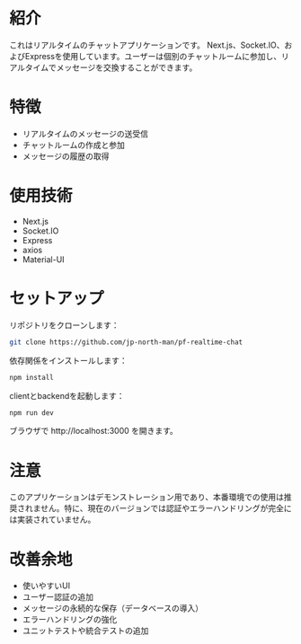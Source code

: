 # 紹介
これはリアルタイムのチャットアプリケーションです。
Next.js、Socket.IO、およびExpressを使用しています。ユーザーは個別のチャットルームに参加し、リアルタイムでメッセージを交換することができます。   

# 特徴
- リアルタイムのメッセージの送受信
- チャットルームの作成と参加
- メッセージの履歴の取得

# 使用技術
- Next.js
- Socket.IO
- Express
- axios
- Material-UI

# セットアップ
リポジトリをクローンします：
```bash
git clone https://github.com/jp-north-man/pf-realtime-chat
```
   
依存関係をインストールします：
```bash
npm install
```
   
clientとbackendを起動します：
```bash
npm run dev
```
   
ブラウザで http://localhost:3000 を開きます。   

# 注意   
このアプリケーションはデモンストレーション用であり、本番環境での使用は推奨されません。特に、現在のバージョンでは認証やエラーハンドリングが完全には実装されていません。   

# 改善余地
- 使いやすいUI
- ユーザー認証の追加
- メッセージの永続的な保存（データベースの導入）
- エラーハンドリングの強化
- ユニットテストや統合テストの追加